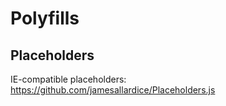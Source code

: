 # Polyfills

## Placeholders

IE-compatible placeholders: <https://github.com/jamesallardice/Placeholders.js>